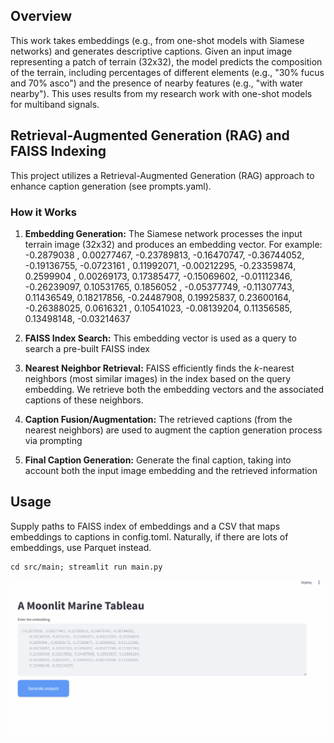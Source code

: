 ## Overview
This work takes embeddings (e.g., from one-shot models with Siamese networks) and generates descriptive captions.  Given an input image representing a patch of terrain (32x32), the model predicts the composition of the terrain, including percentages of different elements (e.g., "30% fucus and 70% asco") and the presence of nearby features (e.g., "with water nearby"). This uses results from my research work with one-shot models for multiband signals.

## Retrieval-Augmented Generation (RAG) and FAISS Indexing

This project utilizes a Retrieval-Augmented Generation (RAG) approach to enhance caption generation (see prompts.yaml).

### How it Works

1.  **Embedding Generation:**  The Siamese network processes the input terrain image (32x32) and produces an embedding vector. For example: -0.2879038 ,  0.00277467, -0.23789813, -0.16470747, -0.36744052,
        -0.19136755, -0.0723161 ,  0.11992071, -0.00212295, -0.23359874,
         0.2599904 ,  0.00269173,  0.17385477, -0.15069602, -0.01112346,
        -0.26239097,  0.10531765,  0.1856052 , -0.05377749, -0.11307743,
         0.11436549,  0.18217856, -0.24487908,  0.19925837,  0.23600164,
        -0.26388025,  0.0616321 ,  0.10541023, -0.08139204,  0.11356585,
         0.13498148, -0.03214637
   
2.  **FAISS Index Search:** This embedding vector is used as a query to search a pre-built FAISS index

3.  **Nearest Neighbor Retrieval:** FAISS efficiently finds the *k*-nearest neighbors (most similar images) in the index based on the query embedding.  We retrieve both the embedding vectors and the associated captions of these neighbors.

4.  **Caption Fusion/Augmentation:** The retrieved captions (from the nearest neighbors) are used to augment the caption generation process via prompting
  
5.  **Final Caption Generation:** Generate the final caption, taking into account both the input image embedding and the retrieved information

## Usage

Supply paths to FAISS index of embeddings and a CSV that maps embeddings to captions in config.toml. Naturally, if there are lots of embeddings, use Parquet instead.

```
cd src/main; streamlit run main.py
```

<img src='./assets/animation_for_rag.gif'/>
